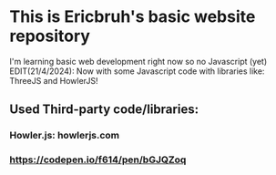 # This is Ericbruh's basic website repository
I'm learning basic web development right now so no Javascript (yet)
EDIT(21/4/2024): Now with some Javascript code with libraries like: ThreeJS and HowlerJS!

## Used Third-party code/libraries:
### Howler.js: howlerjs.com
### https://codepen.io/f614/pen/bGJQZoq

